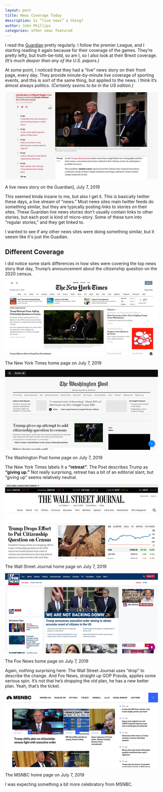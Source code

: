 ```yaml
---
layout: post
title: News Coverage Today
description: Is “live news” a thing?
author: John Phillips
categories: other news featured
---
```


I read the [Guardian][guardian] pretty regularly. I follow the premier League, and I starting reading it again because for their coverage of the games. They’re pretty lefty, but truth-be-told, so am I, so I also look at their Brexit coverage. *(It’s much deeper than any of the U.S. papers.)*

[guardian]: https://www.theguardian.com

At some point, I noticed that they had a “live” news story on their front page, every day. They provide minute-by-minute live coverage of sporting events, and this is sort of the same thing, but applied to the news. I think it’s almost always politics. *(Certainly seems to be in the US edition.)*

<div class="">
   <img src="/img/news-now/guardian-live.jpg" alt="A live news story on the Guardian, July 7, 2019" class="full-width border">
   <p class="caption"> A live news story on the Guardian], July 7, 2019 </p>
</div>

This seemed kinda insane to me, but also I get it. This is basically twitter these days, a live stream of “news.” Most news sites main twitter feeds do something similar, but they are typically posting links to stories on their sites. These Guardian live news stories don’t usually contain links to other stories, but each post is kind of micro-story. Some of these turn into “regular stories,” and they get linked to.

I wanted to see if any other news sites were doing something similar, but it seesm like it's just the Guadian. 

## Different Coverage

I did notice some stark differences in how sites were covering the top news story that day, Trump’s announcement about the citizenship question on the 2020 census.

<div class="">
   <img src="/img/news-now/newyorktimes.jpg" alt="The New York Times home page on July 7, 2019 " class="full-width border">
   <p class="caption">The New York Times home page on July 7, 2019 </p>

   <img src="/img/news-now/washington-post.jpg" alt="The Washington Post home page on July 7, 2019" class="full-width border">
   <p class="caption">The Washington Post home page on July 7, 2019 </p>
</div>

The New York Times labels It a **“retreat”**. The Post describes Trump as **“giving up.”** Not really surprising, retreat has a bit of an editorial slant, but “giving up” seems relatively neutral.

<div class="">
   <img src="/img/news-now/wall-street-journal.jpg" alt="The Wall Street Journal home page on July 7, 2019 " class="full-width border">
   <p class="caption">The Wall Street Journal home page on July 7, 2019 </p>

   <img src="/img/news-now/fox-news.jpg" alt="The Fox News home page on July 7, 2019" class="full-width border">
   <p class="caption">The Fox News home page on July 7, 2019 </p>
</div>

Again, nothing surprising here: The Wall Street Journal uses “drop” to describe the change. And Fox News, straight up GOP Pravda, applies some serious spin. It’s not that he’s dropping the old plan, he has a new better plan. Yeah, that’s the ticket.

<div class="">
   <img src="/img/news-now/msnbc.jpg" alt="The MSNBC home page on July 7, 2019 " class="full-width border">
   <p class="caption">The MSNBC home page on July 7, 2019 </p>
</div>

I was expecting something a bit more celebratory from MSNBC.
